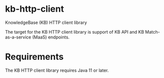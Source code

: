# kb-http-client
KnowledgeBase (KB) HTTP client library

The target for the KB HTTP client library is support of KB API and KB Match-as-a-service (MaaS) endpoints.

# Requirements

The KB HTTP client library requires Java 11 or later.

